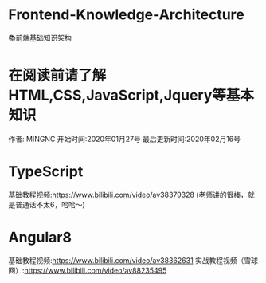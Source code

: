# Frontend-Knowledge-Architecture
📚前端基础知识架构
# 在阅读前请了解HTML,CSS,JavaScript,Jquery等基本知识
作者: MINGNC
开始时间:2020年01月27号
最后更新时间:2020年02月16号

# TypeScript
基础教程视频:https://www.bilibili.com/video/av38379328 (老师讲的很棒，就是普通话不太6，哈哈～)


# Angular8
基础教程视频:https://www.bilibili.com/video/av38362631
实战教程视频（雪球网）:https://www.bilibili.com/video/av88235495
